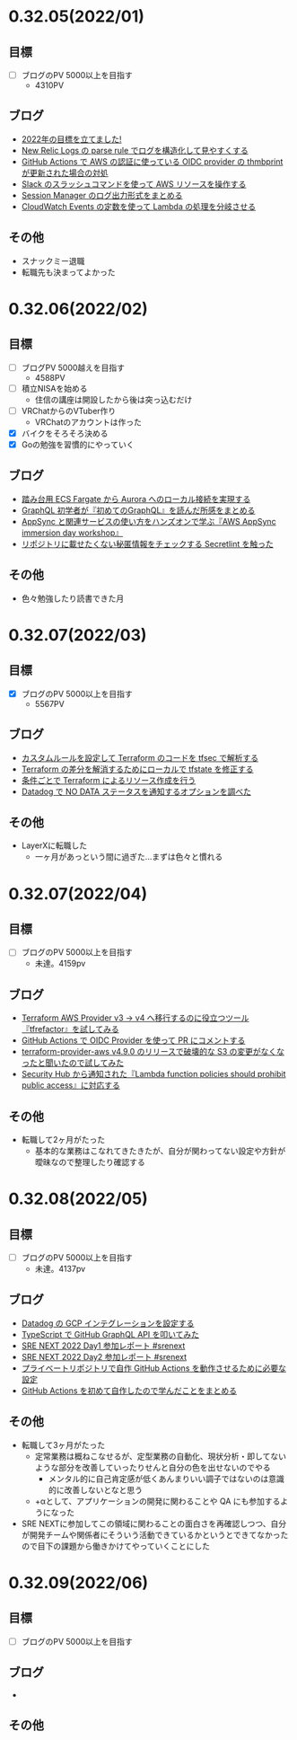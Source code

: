 # 0.32.05(2022/01)
## 目標

* [ ] ブログのPV 5000以上を目指す
   * 4310PV 
## ブログ
* [2022年の目標を立てました!](https://sadayoshi-tada.hatenablog.com/entry/2022/01/03/054615)
* [New Relic Logs の parse rule でログを構造化して見やすくする](https://sadayoshi-tada.hatenablog.com/entry/2022/01/08/163600)
* [GitHub Actions で AWS の認証に使っている OIDC provider の thmbprint が更新された場合の対処](https://sadayoshi-tada.hatenablog.com/entry/2022/01/16/143920)
* [Slack のスラッシュコマンドを使って AWS リソースを操作する](https://sadayoshi-tada.hatenablog.com/entry/2022/01/18/1647490)
* [Session Manager のログ出力形式をまとめる](https://sadayoshi-tada.hatenablog.com/entry/2022/01/26/093538)
* [CloudWatch Events の定数を使って Lambda の処理を分岐させる](https://sadayoshi-tada.hatenablog.com/entry/2022/01/31/090000)

## その他
* スナックミー退職
* 転職先も決まってよかった

# 0.32.06(2022/02)
## 目標
* [ ] ブログPV 5000越えを目指す
  * 4588PV
* [ ] 積立NISAを始める
  * 住信の講座は開設したから後は突っ込むだけ
* [ ] VRChatからのVTuber作り
  * VRChatのアカウントは作った
* [x] バイクをそろそろ決める
* [x] Goの勉強を習慣的にやっていく

## ブログ
* [踏み台用 ECS Fargate から Aurora へのローカル接続を実現する](https://sadayoshi-tada.hatenablog.com/entry/2022/02/04/090000)
* [GraphQL 初学者が『初めてのGraphQL』を読んだ所感をまとめる](https://sadayoshi-tada.hatenablog.com/entry/2022/02/10/151029)
* [AppSync と関連サービスの使い方をハンズオンで学ぶ『AWS AppSync immersion day workshop』](https://sadayoshi-tada.hatenablog.com/entry/2022/02/14/093336)
* [リポジトリに載せたくない秘匿情報をチェックする Secretlint を触った](https://sadayoshi-tada.hatenablog.com/entry/2022/02/21/083000)

## その他
* 色々勉強したり読書できた月

# 0.32.07(2022/03)
## 目標
* [x] ブログのPV 5000以上を目指す
   * 5567PV 

## ブログ
* [カスタムルールを設定して Terraform のコードを tfsec で解析する](https://sadayoshi-tada.hatenablog.com/entry/2022/03/06/153013)
* [Terraform の差分を解消するためにローカルで tfstate を修正する](https://sadayoshi-tada.hatenablog.com/entry/2022/03/12/173925)
* [条件ごとで Terraform によるリソース作成を行う](https://sadayoshi-tada.hatenablog.com/entry/2022/03/20/114859)
* [Datadog で NO DATA ステータスを通知するオプションを調べた](https://sadayoshi-tada.hatenablog.com/entry/2022/03/26/184648)

## その他
* LayerXに転職した
  * 一ヶ月があっという間に過ぎた...まずは色々と慣れる

# 0.32.07(2022/04)
## 目標
* [ ] ブログのPV 5000以上を目指す
  * 未達。4159pv

## ブログ
*  [Terraform AWS Provider v3 -> v4 へ移行するのに役立つツール『tfrefactor』を試してみる](https://sadayoshi-tada.hatenablog.com/entry/2022/04/03/165652)
*  [GitHub Actions で OIDC Provider を使って PR にコメントする](https://sadayoshi-tada.hatenablog.com/entry/2022/04/09/115740)
*  [terraform-provider-aws v4.9.0 のリリースで破壊的な S3 の変更がなくなったと聞いたので試してみた](https://sadayoshi-tada.hatenablog.com/entry/2022/04/16/143610)
*  [Security Hub から通知された『Lambda function policies should prohibit public access』に対応する](https://sadayoshi-tada.hatenablog.com/entry/2022/04/23/051641)

## その他
* 転職して2ヶ月がたった
  * 基本的な業務はこなれてきたきたが、自分が関わってない設定や方針が曖昧なので整理したり確認する

# 0.32.08(2022/05)
## 目標
* [ ] ブログのPV 5000以上を目指す
  * 未達。4137pv

## ブログ
*  [Datadog の GCP インテグレーションを設定する](https://sadayoshi-tada.hatenablog.com/entry/2022/05/01/135908)
*  [TypeScript で GitHub GraphQL API を叩いてみた](https://sadayoshi-tada.hatenablog.com/entry/2022/05/08/124254)
*  [SRE NEXT 2022 Day1 参加レポート #srenext](https://sadayoshi-tada.hatenablog.com/entry/2022/05/15/024108)
*  [SRE NEXT 2022 Day2 参加レポート #srenext](https://sadayoshi-tada.hatenablog.com/entry/2022/05/19/003454)
*  [プライベートリポジトリで自作 GitHub Actions を動作させるために必要な設定](https://sadayoshi-tada.hatenablog.com/entry/2022/05/20/025350)
*  [GitHub Actions を初めて自作したので学んだことをまとめる](https://sadayoshi-tada.hatenablog.com/entry/2022/05/28/155638)

## その他
* 転職して3ヶ月がたった
  * 定常業務は概ねこなせるが、定型業務の自動化、現状分析・即してないような部分を改善していったりせんと自分の色を出せないのでやる
    * メンタル的に自己肯定感が低くあんまりいい調子ではないのは意識的に改善しないとなと思う
  * +αとして、アプリケーションの開発に関わることや QA にも参加するようになった
* SRE NEXTに参加してこの領域に関わることの面白さを再確認しつつ、自分が開発チームや関係者にそういう活動できているかというとできてなかったので目下の課題から働きかけてやっていくことにした

# 0.32.09(2022/06)
## 目標
* [ ] ブログのPV 5000以上を目指す

## ブログ
* 

## その他